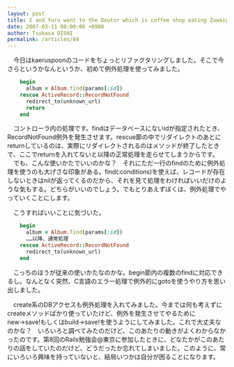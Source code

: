 ```yaml
---
layout: post
title: I and Yuru went to the Doutor which is coffee shop eating Zuwaigani bagels.
date: 2007-03-11 00:00:00 +0900
author: Tsukasa OISHI
permalink: /articles/84
---
```



　今日はkaeruspoonのコードをちょっとリファクタリングしました。そこで今さらというかなんというか、初めて例外処理を使ってみました。  

```ruby  
    begin  
      album = Album.find(params[:id])  
    rescue ActiveRecord::RecordNotFound  
      redirect_to(unknown_url)  
      return  
    end  
```  

　コントローラ内の処理です。findはデータベースにないidが指定されたとき、RecordNotFound例外を発生させます。rescue節の中でリダイレクトのあとにreturnしているのは、実際にリダイレクトされるのはメソッドが終了したときで、ここでreturnを入れてないと以降の正常処理を走らせてしまうからです。  
　でも、こんな使いかたでいいのかな？　それにただ一行のfindのために例外処理を使うのも大げさな印象がある。find(:conditions)を使えば、レコードが存在しないときはnilが返ってくるのだから、それを見て処理をわければいいだけのような気もする。どちらがいいのでしょう。でもとりあえずぼくは、例外処理でやっていくことにします。  

　こうすればいいことに気づいた。  

```ruby  
    begin  
      album = Album.find(params[:id])  
      ……以降、通常処理  
    rescue ActiveRecord::RecordNotFound  
      redirect_to(unknown_url)  
    end  
```  

　こっちのほうが従来の使いかたなのかな。begin節内の複数のfindに対応できるし。なんとなく突然、C言語のエラー処理で例外的にgotoを使うやり方を思い出しました。  

　create系のDBアクセスも例外処理を入れてみました。今までは何も考えずにcreateメソッドばかり使っていたけど、例外を発生させてやるためにnew→save!もしくはbuild→save!を使うようにしてみました。これで大丈夫なのかな？　いろいろと調べてみたのだけど、このあたりの動きがよくわからなかったのです。第8回のRails勉強会@東京に参加したときに、どなたかがこのあたりの話をしていたのだけど、どうだったか忘れてしまいました。このように、常にいろいろ興味を持っていないと、結局いつかは自分が困ることになります。  

